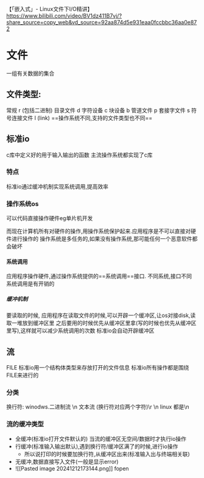 
【「嵌入式」- Linux文件下I/O精讲】 https://www.bilibili.com/video/BV1dz411B7vj/?share_source=copy_web&vd_source=92aa874d5e931eaa0fccbbc36aa0e872
# 文件
一组有关数据的集合
## 文件类型:
常规 r   (包括二进制)
目录文件  d
字符设备 c  块设备  b
管道文件  p
套接字文件   s
符号连接文件  l  (link)
==操作系统不同,支持的文件类型也不同==

## 标准io
c库中定义好的用于输入输出的函数   主流操作系统都实现了c库
### 特点
标准io通过缓冲机制实现系统调用,提高效率

### 操作系统os
可以代码直接操作硬件eg单片机开发

而现在计算机所有对硬件的操作,用操作系统保护起来.应用程序是不可以直接对硬件进行操作的
操作系统是多任务的,如果没有操作系统,那可能任何一个恶意软件都会破坏
#### 系统调用 
应用程序操作硬件,通过操作系统提供的==系统调用==接口.
不同系统,接口不同
系统调用是有开销的

##### 缓冲机制
要读取的时候,
应用程序在读取文件的时候,可以开辟一个缓冲区,让os对接disk,读取一堆放到缓冲区里
之后要用的时候优先从缓冲区里拿(写的时候也优先从缓冲区里写),这样就可以减少系统调用的次数
标准io会自动开辟缓冲区


## 流
FILE
	标准io用一个结构体类型来存放打开的文件信息
	标准io所有操作都是围绕FILE来进行的
### 分类
换行符:
winodws.二进制流  \n 文本流  (换行符对应两个字符)\r \n
linux  都是\n

### 流的缓冲类型
- 全缓冲(标准io打开文件默认的)
当流的缓冲区无空间/数据时才执行io操作
- 行缓冲(标准输入输出默认),遇到换行符/缓冲区满了的时候,进行io操作
	- 所以说打印的时候要加换行符,从缓冲区出来(标准输入出与终端相关联)
- 无缓冲,数据直接写入文件(一般是显示error)
- ![[Pasted image 20241212173144.png]]
 fopen
